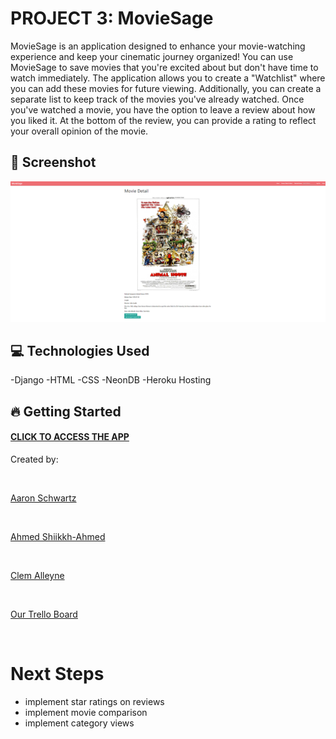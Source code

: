 #  PROJECT 3: MovieSage

MovieSage is an application designed to enhance your movie-watching experience and keep your cinematic journey organized! You can use MovieSage to save movies that you're excited about but don't have time to watch immediately. The application allows you to create a "Watchlist" where you can add these movies for future viewing. Additionally, you can create a separate list to keep track of the movies you've already watched. Once you've watched a movie, you have the option to leave a review about how you liked it. At the bottom of the review, you can provide a rating to reflect your overall opinion of the movie.

## 📸 Screenshot

<img src="main_app/static/images/moviesage_screenshot.png">

##  💻 Technologies Used
-Django
-HTML
-CSS
-NeonDB
-Heroku Hosting

## 🔥 Getting Started

#### [CLICK TO ACCESS THE APP](https://moviesage-f4cfba681d1e.herokuapp.com/)
<p>Created by:</p><br>
<p><a href="https://www.linkedin.com/in/aschwartz-dev/">Aaron Schwartz</a></p><br>
<p><a href="https://www.linkedin.com/in/ahmedshiikh/">Ahmed Shiikkh-Ahmed</a></p><br>
<p><a href="https://www.linkedin.com/in/clem-alleyne/">Clem Alleyne</a></p><br>
<p><a href="https://trello.com/b/qBwp7LST/projectmovie">Our Trello Board</a></p><br>
 
# Next Steps
- implement star ratings on reviews
- implement movie comparison
- implement category views

